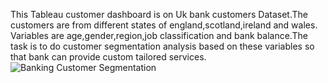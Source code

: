 This Tableau customer dashboard is on Uk bank customers Dataset.The customers are from different states of england,scotland,ireland and wales.
Variables are age,gender,region,job classification and bank balance.The task is to do customer segmentation analysis based on these variables so that bank can provide custom tailored services.
![Banking Customer Segmentation
](https://images.moneycontrol.com/static-mcnews/2021/06/Bank-representational-shutterstock-770x433.jpg)
